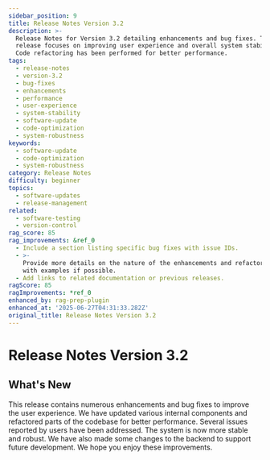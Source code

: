 ```yaml
---
sidebar_position: 9
title: Release Notes Version 3.2
description: >-
  Release Notes for Version 3.2 detailing enhancements and bug fixes. This
  release focuses on improving user experience and overall system stability.
  Code refactoring has been performed for better performance.
tags:
  - release-notes
  - version-3.2
  - bug-fixes
  - enhancements
  - performance
  - user-experience
  - system-stability
  - software-update
  - code-optimization
  - system-robustness
keywords:
  - software-update
  - code-optimization
  - system-robustness
category: Release Notes
difficulty: beginner
topics:
  - software-updates
  - release-management
related:
  - software-testing
  - version-control
rag_score: 85
rag_improvements: &ref_0
  - Include a section listing specific bug fixes with issue IDs.
  - >-
    Provide more details on the nature of the enhancements and refactored code,
    with examples if possible.
  - Add links to related documentation or previous releases.
ragScore: 85
ragImprovements: *ref_0
enhanced_by: rag-prep-plugin
enhanced_at: '2025-06-27T04:31:33.282Z'
original_title: Release Notes Version 3.2
---
```


# Release Notes Version 3.2

## What's New

This release contains numerous enhancements and bug fixes to improve the user experience. We have updated various internal components and refactored parts of the codebase for better performance. Several issues reported by users have been addressed. The system is now more stable and robust. We have also made some changes to the backend to support future development. We hope you enjoy these improvements.
